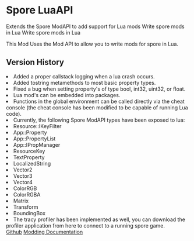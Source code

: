 # Spore LuaAPI
<web-summary>Extends the Spore ModAPI to add support for Lua mods</web-summary>
<link-summary>Write spore mods in Lua</link-summary>
<card-summary>Write spore mods in Lua</card-summary>

<include from="Snippets.topic" element-id="requires-mod-api"/>
<include from="Snippets.topic" element-id="api-only-mod"/>
<include from="Snippets.topic" element-id="beta-mod"/>

This Mod Uses the Mod API to allow you to write mods for spore in Lua.

<include from="Snippets.topic" element-id="mod-download-experimental">
    <var name="download" value="https://github.com/Zarklord/Spore-LuaAPI/releases/download/v1.0.0-beta-2/Spore-LuaAPIv1.0.0-beta-2.sporemod"/>
    <var name="issue" value="https://github.com/Zarklord/Spore-LuaAPI/issues"/>
</include>

## Version History
<deflist collapsible="true" default-state="collapsed">
    <def title="v1.0.0 beta 2" default-state="expanded">
        <list>
            <li>Added a proper callstack logging when a lua crash occurs.</li>
            <li>Added tostring metamethods to most basic property types.</li>
            <li>Fixed a bug when setting property's of type bool, int32, uint32, or float.</li>
        </list>
    </def>
    <def title="v1.0.0 beta 1">
        <list>
            <li>Lua mod's can be embedded into packages.</li>
            <li>Functions in the global environment can be called directly via the cheat console (the cheat console has been modified to be capable of running Lua code).</li>
            <li>Currently, the following Spore ModAPI types have been exposed to lua:
                <list>
                    <li>Resource::IKeyFilter</li>
                    <li>App::Property</li>
                    <li>App::PropertyList</li>
                    <li>App::IPropManager</li>
                    <li>ResourceKey</li>
                    <li>TextProperty</li>
                    <li>LocalizedString</li>
                    <li>Vector2</li>
                    <li>Vector3</li>
                    <li>Vector4</li>
                    <li>ColorRGB</li>
                    <li>ColorRGBA</li>
                    <li>Matrix</li>
                    <li>Transform</li>
                    <li>BoundingBox</li>
                </list>
            </li>
            <li>The tracy profiler has been implemented as well, you can download the profiler application from here to connect to a running spore game.</li>
        </list>
    </def>
</deflist>

<seealso style="cards">
    <category ref="external">
        <a href="https://github.com/Zarklord/Spore-LuaAPI/" summary="Source Code">Github</a>
    </category>
    <category ref="docs">
        <a href="https://zarklord.github.io/Spore-LuaAPI/documentation.html" summary="Spore LuaAPI Docs">Modding Documentation</a>
    </category>
</seealso>